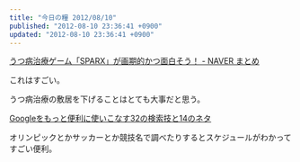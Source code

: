 ```yaml
---
title: "今日の糧 2012/08/10"
published: "2012-08-10 23:36:41 +0900"
updated: "2012-08-10 23:36:41 +0900"
---
```


  [うつ病治療ゲーム「SPARX」が画期的かつ面白そう！ - NAVER まとめ](http://matome.naver.jp/odai/2134439482364136401)

これはすごい。

うつ病治療の敷居を下げることはとても大事だと思う。

[Googleをもっと便利に使いこなす32の検索技と14のネタ](http://creators-manual.com/google_search/)

オリンピックとかサッカーとか競技名で調べたりするとスケジュールがわかってすごい便利。

